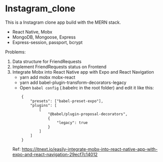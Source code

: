 # Instagram_clone
This is a Instagram clone app build with the MERN stack.
* React Native, Mobx
* MongoDB, Mongoose, Express
* Express-session, passport, bcrypt

Problems:
1. Data structure for FriendRequests
2. Implement FriendRequests status on Frontend
3. Integrate Mobx into React Native app with Expo and React Navigation
    * yarn add mobx mobx-react
    * yarn add babel-plugin-transform-decorators-legacy
    * Open `babel config` (.babelrc in the root folder) and edit it like this:
    ```
        {
            "presets": ["babel-preset-expo"],
            "plugins": [
                [
                    "@babel/plugin-proposal-decorators",
                    {
                        "legacy": true
                    }
                ]
            ]
        }
    ```
    Ref: https://itnext.io/easily-integrate-mobx-into-react-native-app-with-expo-and-react-navigation-29ecf7c14012


